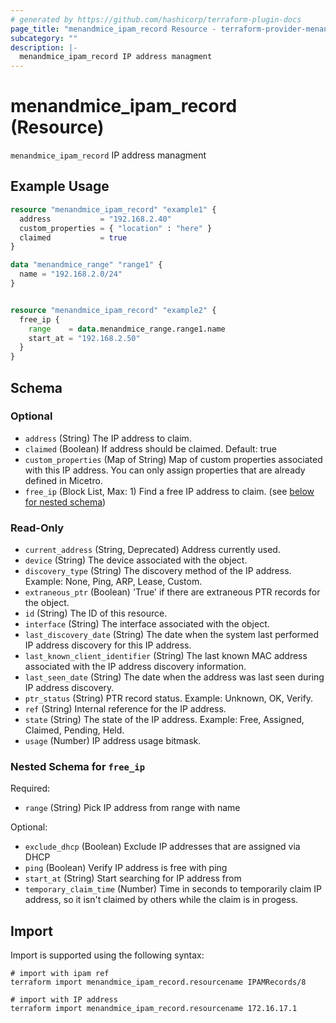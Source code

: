 ```yaml
---
# generated by https://github.com/hashicorp/terraform-plugin-docs
page_title: "menandmice_ipam_record Resource - terraform-provider-menandmice"
subcategory: ""
description: |-
  menandmice_ipam_record IP address managment
---
```


# menandmice_ipam_record (Resource)

`menandmice_ipam_record` IP address managment

## Example Usage

```terraform
resource "menandmice_ipam_record" "example1" {
  address           = "192.168.2.40"
  custom_properties = { "location" : "here" }
  claimed           = true
}

data "menandmice_range" "range1" {
  name = "192.168.2.0/24"
}


resource "menandmice_ipam_record" "example2" {
  free_ip {
    range    = data.menandmice_range.range1.name
    start_at = "192.168.2.50"
  }
}
```

<!-- schema generated by tfplugindocs -->
## Schema

### Optional

- `address` (String) The IP address to claim.
- `claimed` (Boolean) If address should be claimed. Default: true
- `custom_properties` (Map of String) Map of custom properties associated with this IP address. You can only assign properties that are already defined in Micetro.
- `free_ip` (Block List, Max: 1) Find a free IP address to claim. (see [below for nested schema](#nestedblock--free_ip))

### Read-Only

- `current_address` (String, Deprecated) Address currently used.
- `device` (String) The device associated with the object.
- `discovery_type` (String) The discovery method of the IP address. Example: None, Ping, ARP, Lease, Custom.
- `extraneous_ptr` (Boolean) 'True' if there are extraneous PTR records for the object.
- `id` (String) The ID of this resource.
- `interface` (String) The interface associated with the object.
- `last_discovery_date` (String) The date when the system last performed IP address discovery for this IP address.
- `last_known_client_identifier` (String) The last known MAC address associated with the IP address discovery information.
- `last_seen_date` (String) The date when the address was last seen during IP address discovery.
- `ptr_status` (String) PTR record status. Example: Unknown, OK, Verify.
- `ref` (String) Internal reference for the IP address.
- `state` (String) The state of the IP address. Example: Free, Assigned, Claimed, Pending, Held.
- `usage` (Number) IP address usage bitmask.

<a id="nestedblock--free_ip"></a>
### Nested Schema for `free_ip`

Required:

- `range` (String) Pick IP address from range with name

Optional:

- `exclude_dhcp` (Boolean) Exclude IP addresses that are assigned via DHCP
- `ping` (Boolean) Verify IP address is free with ping
- `start_at` (String) Start searching for IP address from
- `temporary_claim_time` (Number) Time in seconds to temporarily claim IP address, so it isn't claimed by others while the claim is in progess.

## Import

Import is supported using the following syntax:

```shell
# import with ipam ref
terraform import menandmice_ipam_record.resourcename IPAMRecords/8

# import with IP address
terraform import menandmice_ipam_record.resourcename 172.16.17.1
```

